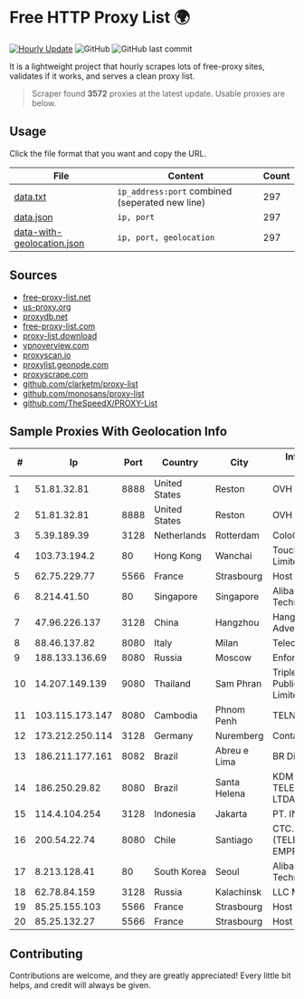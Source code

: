 
# Free HTTP Proxy List 🌍

[![Hourly Update](https://github.com/mertguvencli/http-proxy-list/actions/workflows/main.yml/badge.svg?branch=main)](https://github.com/mertguvencli/http-proxy-list/actions/workflows/main.yml)
![GitHub](https://img.shields.io/github/license/mertguvencli/http-proxy-list)
![GitHub last commit](https://img.shields.io/github/last-commit/mertguvencli/http-proxy-list)

It is a lightweight project that hourly scrapes lots of free-proxy sites, validates if it works, and serves a clean proxy list.


> Scraper found **3572** proxies at the latest update. Usable proxies are below.

## Usage

Click the file format that you want and copy the URL.


|File|Content|Count|
|----|-------|-----|
|[data.txt](https://raw.githubusercontent.com/mertguvencli/http-proxy-list/main/proxy-list/data.txt)|`ip_address:port` combined (seperated new line)|297|
|[data.json](https://raw.githubusercontent.com/mertguvencli/http-proxy-list/main/proxy-list/data.json)|`ip, port`|297|
|[data-with-geolocation.json](https://raw.githubusercontent.com/mertguvencli/http-proxy-list/main/proxy-list/data-with-geolocation.json)|`ip, port, geolocation`|297|

## Sources

* [free-proxy-list.net](https://free-proxy-list.net)
* [us-proxy.org](https://www.us-proxy.org)
* [proxydb.net](http://proxydb.net)
* [free-proxy-list.com](https://free-proxy-list.com/?page=&port=&type%5B%5D=http&type%5B%5D=https&up_time=0&search=Search)
* [proxy-list.download](https://www.proxy-list.download/HTTP)
* [vpnoverview.com](https://vpnoverview.com/privacy/anonymous-browsing/free-proxy-servers)
* [proxyscan.io](https://www.proxyscan.io)
* [proxylist.geonode.com](https://proxylist.geonode.com/api/proxy-list?limit=300&page=1&sort_by=lastChecked&sort_type=desc&protocols=http,https)
* [proxyscrape.com](https://api.proxyscrape.com/v2/?request=displayproxies&protocol=http&timeout=10000&country=all&ssl=all&anonymity=all)
* [github.com/clarketm/proxy-list](https://raw.githubusercontent.com/clarketm/proxy-list/master/proxy-list-raw.txt)
* [github.com/monosans/proxy-list](https://raw.githubusercontent.com/monosans/proxy-list/main/proxies/http.txt)
* [github.com/TheSpeedX/PROXY-List](https://raw.githubusercontent.com/TheSpeedX/PROXY-List/master/http.txt)


## Sample Proxies With Geolocation Info

|#|Ip|Port|Country|City|Internet Service Provider|
|-|--|----|-------|----|-------------------------|
|1|51.81.32.81|8888|United States|Reston|OVH SAS|
|2|51.81.32.81|8888|United States|Reston|OVH SAS|
|3|5.39.189.39|3128|Netherlands|Rotterdam|ColoCenter b.v.|
|4|103.73.194.2|80|Hong Kong|Wanchai|TouchPal HK Co., Limited|
|5|62.75.229.77|5566|France|Strasbourg|Host Europe GmbH|
|6|8.214.41.50|80|Singapore|Singapore|Alibaba (US) Technology Co., Ltd.|
|7|47.96.226.137|3128|China|Hangzhou|Hangzhou Alibaba Advertising Co|
|8|88.46.137.82|8080|Italy|Milan|Telecom Italia S.p.A.|
|9|188.133.136.69|8080|Russia|Moscow|Enforta-MSK|
|10|14.207.149.139|9080|Thailand|Sam Phran|Triple T Broadband Public Company Limited|
|11|103.115.173.147|8080|Cambodia|Phnom Penh|TELNET CO., LTD|
|12|173.212.250.114|3128|Germany|Nuremberg|Contabo GmbH|
|13|186.211.177.161|8082|Brazil|Abreu e Lima|BR Digital|
|14|186.250.29.82|8080|Brazil|Santa Helena|KDM INTERNET TELECOMUNICACOES LTDA|
|15|114.4.104.254|3128|Indonesia|Jakarta|PT. INDOSAT Tbk|
|16|200.54.22.74|8080|Chile|Santiago|CTC. CORP S.A. (TELEFONICA EMPRESAS)|
|17|8.213.128.41|80|South Korea|Seoul|Alibaba (US) Technology Co., Ltd.|
|18|62.78.84.159|3128|Russia|Kalachinsk|LLC Milecom|
|19|85.25.155.103|5566|France|Strasbourg|Host Europe GmbH|
|20|85.25.132.27|5566|France|Strasbourg|Host Europe GmbH|



## Contributing

Contributions are welcome, and they are greatly appreciated! Every
little bit helps, and credit will always be given.


